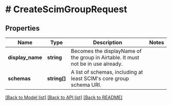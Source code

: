 # # CreateScimGroupRequest

## Properties

Name | Type | Description | Notes
------------ | ------------- | ------------- | -------------
**display_name** | **string** | Becomes the displayName of the group in Airtable. It must not be in use already. |
**schemas** | **string[]** | A list of schemas, including at least SCIM&#39;s core group schema URI. |

[[Back to Model list]](../../README.md#models) [[Back to API list]](../../README.md#endpoints) [[Back to README]](../../README.md)
